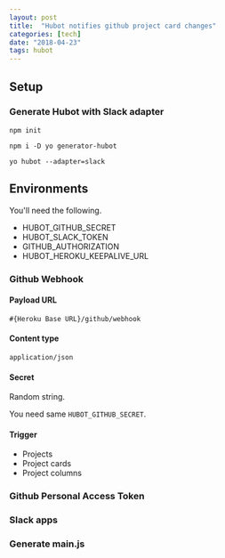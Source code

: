 ```yaml
---
layout: post
title:  "Hubot notifies github project card changes"
categories: [tech]
date: "2018-04-23"
tags: hubot
---
```


## Setup

### Generate Hubot with Slack adapter

```
npm init
```

```
npm i -D yo generator-hubot
```

```
yo hubot --adapter=slack
```

## Environments

You'll need the following.

- HUBOT_GITHUB_SECRET
- HUBOT_SLACK_TOKEN
- GITHUB_AUTHORIZATION
- HUBOT_HEROKU_KEEPALIVE_URL

### Github Webhook

#### Payload URL

```
#{Heroku Base URL}/github/webhook
```

#### Content type

```
application/json
```

#### Secret

Random string.

You need same `HUBOT_GITHUB_SECRET`.

#### Trigger

- Projects
- Project cards
- Project columns

### Github Personal Access Token

### Slack apps

### Generate main.js

```js

```
